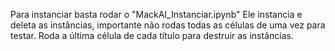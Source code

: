 Para instanciar basta rodar o "MackAI_Instanciar.ipynb"
Ele instancia e deleta as instâncias, importante não rodas todas as células de uma vez para testar. Roda a última célula de cada título para destruir as instâncias.
